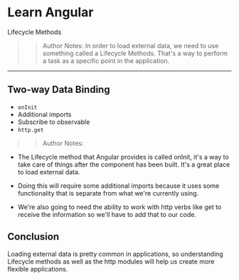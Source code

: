 <!-- .slide: data-state="title" -->
# Learn Angular
Lifecycle Methods

> > Author Notes:
In order to load external data, we need to use something called a Lifecycle Methods. That's a way to perform a task as a specific point in the application.

---

## Two-way Data Binding
- `onInit`
- Additional imports
- Subscribe to observable
- `http.get`

> > Author Notes:

- The Lifecycle method that Angular provides is called onInit, it's a way to take care of things after the component has been built. It's a great place to load external data.

- Doing this will require some additional imports because it uses some functionality that is separate from what we're currently using.

- We're also going to need the ability to work with http verbs like get to receive the information so we'll have to add that to our code.

## Conclusion
Loading external data is pretty common in applications, so understanding Lifecycle methods as well as the http modules will help us create more flexible applications.
